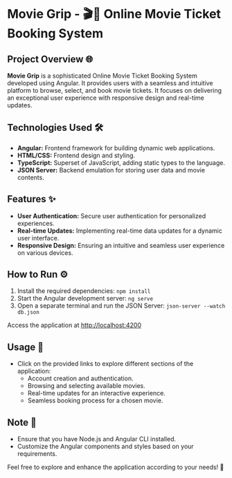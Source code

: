 # Movie Grip - 🎬🍿 Online Movie Ticket Booking System

## Project Overview 🌐

**Movie Grip** is a sophisticated Online Movie Ticket Booking System developed using Angular. It provides users with a seamless and intuitive platform to browse, select, and book movie tickets. It focuses on delivering an exceptional user experience with responsive design and real-time updates.

## Technologies Used 🛠️

- **Angular:** Frontend framework for building dynamic web applications.
- **HTML/CSS:** Frontend design and styling.
- **TypeScript:** Superset of JavaScript, adding static types to the language.
- **JSON Server:** Backend emulation for storing user data and movie contents.

## Features ✨

- **User Authentication:** Secure user authentication for personalized experiences.
- **Real-time Updates:** Implementing real-time data updates for a dynamic user interface.
- **Responsive Design:** Ensuring an intuitive and seamless user experience on various devices.

## How to Run ⚙️

1. Install the required dependencies: `npm install`
2. Start the Angular development server: `ng serve`
3. Open a separate terminal and run the JSON Server: `json-server --watch db.json`

Access the application at [http://localhost:4200](http://localhost:4200)

## Usage 🚀

- Click on the provided links to explore different sections of the application:
  - Account creation and authentication.
  - Browsing and selecting available movies.
  - Real-time updates for an interactive experience.
  - Seamless booking process for a chosen movie.

## Note 📝

- Ensure that you have Node.js and Angular CLI installed.
- Customize the Angular components and styles based on your requirements.

Feel free to explore and enhance the application according to your needs! 🎉
